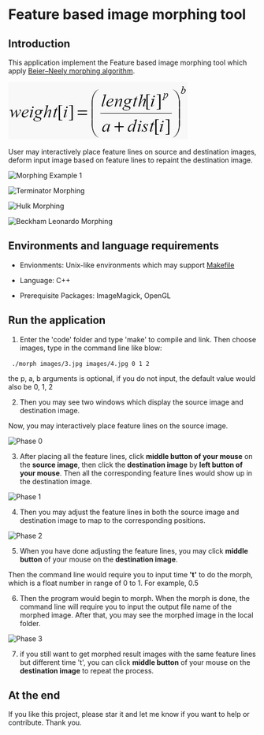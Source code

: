 # Feature based image morphing tool

## Introduction

This application implement the Feature based image morphing tool which apply [Beier–Neely morphing algorithm](https://en.wikipedia.org/wiki/Beier%E2%80%93Neely_morphing_algorithm).

![Core formula](demo_images/core_formula.jpg)

User may interactively place feature lines on source and destination images, deform input image based on feature lines to repaint the destination image.

![Morphing Example 1](https://github.com/OneSlashNinja/FeatureBasedImageMorphing/tree/master/demo_images/demo.png)

![Terminator Morphing](https://github.com/OneSlashNinja/FeatureBasedImageMorphing/tree/master/demo_images/TerminatorMorphing.gif)

![Hulk Morphing](https://github.com/OneSlashNinja/FeatureBasedImageMorphing/tree/master/demo_images/Hulk_morphing.gif)

![Beckham Leonardo Morphing](https://github.com/OneSlashNinja/FeatureBasedImageMorphing/tree/master/demo_images/Beckham_Leonardo_Morphing.gif)

## Environments and language requirements

* Envionments: Unix-like environments which may support [Makefile](https://en.wikipedia.org/wiki/Makefile)

* Language: C++

* Prerequisite Packages: ImageMagick, OpenGL

## Run the application


1. Enter the 'code' folder and type 'make' to compile and link. Then choose images, type in the command line like blow:

` ./morph images/3.jpg images/4.jpg 0 1 2`

  the p, a, b arguments is optional, if you do not input, the default value would also be 0, 1, 2

2. Then you may see two windows which display the source image and destination image. 

  Now, you may interactively place feature lines on the source image.

  ![Phase 0](https://github.com/OneSlashNinja/FeatureBasedImageMorphing/tree/master/demo_images/images/phase0.png)

3. After placing all the feature lines, click **middle button of your mouse** on the **source image**, 
  then click the **destination image** by **left button of your mouse**. 
  Then all the corresponding feature lines would show up in the destination image.

  ![Phase 1](https://github.com/OneSlashNinja/FeatureBasedImageMorphing/tree/master/demo_images/images/phase1.png)

4. Then you may adjust the feature lines in both the source image and destination image to map to the corresponding positions.

  ![Phase 2](https://github.com/OneSlashNinja/FeatureBasedImageMorphing/tree/master/demo_images/images/phase2.png)

5. When you have done adjusting the feature lines, you may click **middle button** of your mouse on the **destination image**. 

  Then the command line would require you to input time **'t'** to do the morph, which is a float number in range of 0 to 1.
  For example, 0.5

6. Then the program would begin to morph. 
  When the morph is done, the command line will require you to input the output file name of the morphed image. 
  After that, you may see the morphed image in the local folder.

  ![Phase 3](https://github.com/OneSlashNinja/FeatureBasedImageMorphing/tree/master/demo_images/images/phase3.png)

7. if you still want to get morphed result images with the same feature lines but different time 't', 
  you can click **middle button** of your mouse on the **destination image** to repeat the process.

## At the end

If you like this project, please star it and let me know if you want to help or contribute. Thank you.



